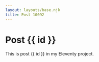 ```yaml
---
layout: layouts/base.njk
title: Post 10092
---
```


# Post {{ id }}

This is post {{ id }} in my Eleventy project.
